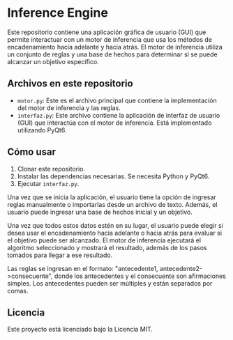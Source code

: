 # Inference Engine

Este repositorio contiene una aplicación gráfica de usuario (GUI) que permite interactuar con un motor de inferencia que usa los métodos de encadenamiento hacia adelante y hacia atrás. El motor de inferencia utiliza un conjunto de reglas y una base de hechos para determinar si se puede alcanzar un objetivo específico.

## Archivos en este repositorio

- `motor.py`: Este es el archivo principal que contiene la implementación del motor de inferencia y las reglas.
- `interfaz.py`: Este archivo contiene la aplicación de interfaz de usuario (GUI) que interactúa con el motor de inferencia. Está implementado utilizando PyQt6.

## Cómo usar

1. Clonar este repositorio.
2. Instalar las dependencias necesarias. Se necesita Python y PyQt6.
3. Ejecutar `interfaz.py`.

Una vez que se inicia la aplicación, el usuario tiene la opción de ingresar reglas manualmente o importarlas desde un archivo de texto. Además, el usuario puede ingresar una base de hechos inicial y un objetivo.

Una vez que todos estos datos estén en su lugar, el usuario puede elegir si desea usar el encadenamiento hacia adelante o hacia atrás para evaluar si el objetivo puede ser alcanzado. El motor de inferencia ejecutará el algoritmo seleccionado y mostrará el resultado, además de los pasos tomados para llegar a ese resultado.

Las reglas se ingresan en el formato: "antecedente1, antecedente2->consecuente", donde los antecedentes y el consecuente son afirmaciones simples. Los antecedentes pueden ser múltiples y están separados por comas.

## Licencia

Este proyecto está licenciado bajo la Licencia MIT.
